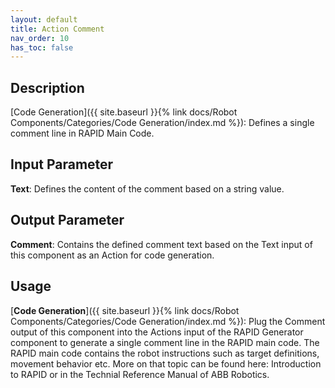 ```yaml
---
layout: default
title: Action Comment
nav_order: 10
has_toc: false
---
```


## Description

[Code Generation]({{ site.baseurl }}{% link docs/Robot Components/Categories/Code Generation/index.md %}): Defines a single comment line in RAPID Main Code.

## Input Parameter

**Text**: Defines the content of the comment based on a string value.

## Output Parameter

**Comment**: Contains the defined comment text based on the Text input of this component as an Action for code generation.

## Usage

[**Code Generation**]({{ site.baseurl }}{% link docs/Robot Components/Categories/Code Generation/index.md %}): Plug the Comment output of this component into the Actions input of the RAPID Generator component to generate a single comment line in the RAPID main code. The RAPID main code contains the robot instructions such as target definitions, movement behavior etc. More on that topic can be found here: Introduction to RAPID or in the Technial Reference Manual of ABB Robotics.